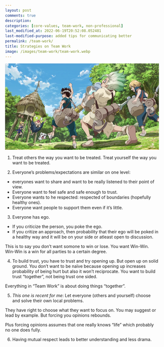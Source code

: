 ```yaml
---
layout: post
comments: true
description:
categories: [core-values, team-work, non-professional]
last_modified_at: 2022-06-19T20:52:08.052481
last-modified-purpose: added tips for communicating better
permalink: /team-work/
title: Strategies on Team Work
image: /images/team-work/team-work.webp
---
```

![](/images/team-work/team-work.webp)

1. Treat others the way you want to be treated. Treat yourself the way you want to be treated.

2. Everyone’s problems/expectations are similar on one level:

- everyones want to share and want to be really listened to their point of view. 
- Everyone want to feel safe and safe enough to trust. 
- Everyone wants to he respected: respected of boundaries (hopefully healthy ones).
- Everyone want people to support them even if it’s little.

3. Everyone has ego. 

- If you criticize the person, you poke the ego. 
- If you critize an approach, then probability that their ego will be poked in a healthy way and it will be on your side or atleast open to discussion.

This is to say you don’t want somone to win or lose. You want Win-Win. Win-Win is a win for all parties to a certain degree.

4. To build trust, you have to trust and try opening up. But open up on solid ground. You don’t want to be naïve because opening up increases probability of being hurt but also it won’t reciprocate. You want to build trust “together”, not being trust one sided.

Everything in “Team Work” is about doing things “together”.

5. *This one is recent for me*: Let everyone (others and yourself) choose and solve their own local problems.

They have right to choose what they want to focus on. You may suggest or lead by example. But forcing you opinions rebounds.

Plus forcing opinions assumes that one really knows “life” which probably no one does fully.

6.  Having mutual respect leads to better understanding and less drama.